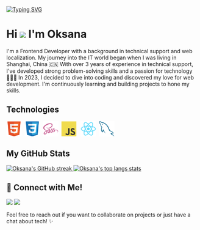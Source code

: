 [![Typing SVG](https://readme-typing-svg.herokuapp.com?size=24&width=600&lines=Welcome+To+My+Github+Profile)](https://git.io/typing-svg)


<h1>Hi <img src="https://raw.githubusercontent.com/MartinHeinz/MartinHeinz/master/wave.gif" width="30px"> I'm Oksana</h1>

I'm a Frontend Developer with a background in technical support and web localization. My journey into the IT world began when I was living in Shanghai, China 🇨🇳 With over 3 years of experience in technical support, I've developed strong problem-solving skills and a passion for technology 👩🏼‍💻
In 2023, I decided to dive into coding and discovered my love for web development. I'm continuously learning and building projects to hone my skills.


## Technologies

<div>
  <img src="https://github.com/devicons/devicon/blob/master/icons/html5/html5-original.svg" title="HTML5" alt="HTML" width="40" height="40"/>&nbsp;
  <img src="https://github.com/devicons/devicon/blob/master/icons/css3/css3-original.svg"  title="CSS3" alt="CSS" width="40" height="40"/>&nbsp;
  <img src="https://github.com/devicons/devicon/blob/master/icons/sass/sass-original.svg"  title="Sass" alt="Sass" width="40" height="40"/>&nbsp;
  <img src="https://github.com/devicons/devicon/blob/master/icons/javascript/javascript-original.svg" title="JavaScript" alt="JavaScript" width="40" height="40"/> &nbsp;
  <img src="https://github.com/devicons/devicon/blob/master/icons/react/react-original.svg" title="React" alt="React" width="40" height="40"/>&nbsp;
  <img src="https://github.com/devicons/devicon/blob/master/icons/mysql/mysql-original.svg" title="MySQL" alt="MySQL" width="40" height="40"/>&nbsp;
</div>


## My GitHub Stats

<p align="justify">
  <a href="https://github.com/oxanamar/oxanamar/">
    <img
      height="150"
      src="https://github-readme-streak-stats.herokuapp.com/?user=oxanamar&theme=radical"
      alt="Oksana's GitHub streak"
    />
  </a>
   <a href="https://github.com/oxanamar/oxanamar/">
    <img
      height="150"
      src="https://github-readme-stats.vercel.app/api/top-langs/?username=oxanamar&layout=compact&langs_count=6"
      alt="Oksana's top langs stats"
    />
  </a>  
</p>

## 🤝 Connect with Me!

[<img src="https://img.shields.io/badge/linkedin-%230077B5.svg?&style=for-the-badge&logo=linkedin&logoColor=white" />](https://www.linkedin.com/in/marmyl/) [<img src="https://img.shields.io/badge/telegram-%230077B5.svg?&style=for-the-badge&logo=telegram&logoColor=white" />](https://t.me/shanachina)


Feel free to reach out if you want to collaborate on projects or just have a chat about tech! ✨

<!--
**oxanamar/oxanamar** is a ✨ _special_ ✨ repository because its `README.md` (this file) appears on your GitHub profile.

I'm Oksana and I'm a Frontend Developer 👩🏼‍💻

- 💻 I’m currently working on ReactJS, TypeScript
- 🌱 I’m currently learning ReactJS
- 💬 Ask me about tech and fitness

<h2>Connect with me!</h2>
[<img src="https://img.shields.io/badge/linkedin-%230077B5.svg?&style=for-the-badge&logo=linkedin&logoColor=white" />](https://www.linkedin.com/in/marmyl/) 
-->
